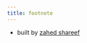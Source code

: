 ```yaml
---
title: footnote
---
```


* built by [zahed shareef](https://zahedshareef.com)
<!-- * delivered by [Netlify](https://www.netlify.com/) -->

